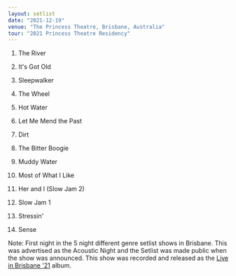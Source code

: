 ```yaml
---
layout: setlist
date: "2021-12-19"
venue: "The Princess Theatre, Brisbane, Australia"
tour: "2021 Princess Theatre Residency"
---
```



 1. The River

 2. It's Got Old

 3. Sleepwalker

 4. The Wheel

 5. Hot Water

 6. Let Me Mend the Past

 7. Dirt

 8. The Bitter Boogie

 9. Muddy Water

10. Most of What I Like

11. Her and I (Slow Jam 2)

12. Slow Jam 1

13. Stressin'

14. Sense


Note: First night in the 5 night different genre setlist shows in
Brisbane. This was advertised as the Acoustic Night and the Setlist was
made public when the show was announced. This show was recorded and released
as the [Live in Brisbane '21](/releases/live-in-brisbane-2021) album.
